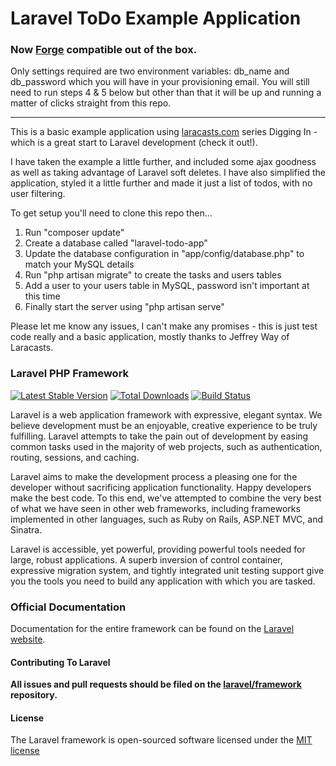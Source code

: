 # Laravel ToDo Example Application

### Now [Forge](https://forge.laravel.com) compatible out of the box.
Only settings required are two environment variables: db_name and db_password which you will have in your provisioning email. You will still need to run steps 4 & 5 below but other than that it will be up and running a matter of clicks straight from this repo.


----
This is a basic example application using [laracasts.com](http://laracasts.com) series Digging In - which is a great start to Laravel development (check it out!).

I have taken the example a little further, and included some ajax goodness as well as taking advantage of Laravel soft deletes. I have also simplified the application, styled it a little further and made it just a list of todos, with no user filtering.

To get setup you'll need to clone this repo then...

1. Run "composer update"  
2. Create a database called "laravel-todo-app"  
3. Update the database configuration in "app/config/database.php" to match your MySQL details  
4. Run "php artisan migrate" to create the tasks and users tables  
5. Add a user to your users table in MySQL, password isn't important at this time  
6. Finally start the server using "php artisan serve"

Please let me know any issues, I can't make any promises - this is just test code really and a basic application, mostly thanks to Jeffrey Way of Laracasts.

### Laravel PHP Framework

[![Latest Stable Version](https://poser.pugx.org/laravel/framework/version.png)](https://packagist.org/packages/laravel/framework) [![Total Downloads](https://poser.pugx.org/laravel/framework/d/total.png)](https://packagist.org/packages/laravel/framework) [![Build Status](https://travis-ci.org/laravel/framework.png)](https://travis-ci.org/laravel/framework)

Laravel is a web application framework with expressive, elegant syntax. We believe development must be an enjoyable, creative experience to be truly fulfilling. Laravel attempts to take the pain out of development by easing common tasks used in the majority of web projects, such as authentication, routing, sessions, and caching.

Laravel aims to make the development process a pleasing one for the developer without sacrificing application functionality. Happy developers make the best code. To this end, we've attempted to combine the very best of what we have seen in other web frameworks, including frameworks implemented in other languages, such as Ruby on Rails, ASP.NET MVC, and Sinatra.

Laravel is accessible, yet powerful, providing powerful tools needed for large, robust applications. A superb inversion of control container, expressive migration system, and tightly integrated unit testing support give you the tools you need to build any application with which you are tasked.

### Official Documentation

Documentation for the entire framework can be found on the [Laravel website](http://laravel.com/docs).

#### Contributing To Laravel

**All issues and pull requests should be filed on the [laravel/framework](http://github.com/laravel/framework) repository.**

#### License

The Laravel framework is open-sourced software licensed under the [MIT license](http://opensource.org/licenses/MIT)
